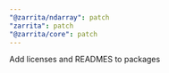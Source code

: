 ```yaml
---
"@zarrita/ndarray": patch
"zarrita": patch
"@zarrita/core": patch
---
```


Add licenses and READMES to packages
